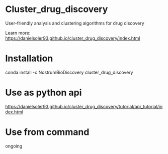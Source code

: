 # Cluster_drug_discovery
User-friendly analysis and clustering algorithms for drug discovery

Learn more: https://danielsoler93.github.io/cluster_drug_discovery/index.html

# Installation
conda install -c NostrumBioDiscovery cluster_drug_discovery

# Use as python api
https://danielsoler93.github.io/cluster_drug_discovery/tutorial/api_tutorial/index.html


# Use from command 

ongoing


